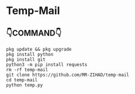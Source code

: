 # Temp-Mail

## 👇COMMAND👇
 
```
pkg update && pkg upgrade
pkg install python
pkg install git
python3 -m pip install requests
rm -rf temp-mail
git clone https://github.com/MR-ZIHAD/temp-mail
cd temp-mail
python temp.py
```

 
